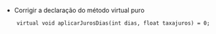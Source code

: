 - Corrigir a declaração do método virtual puro

```
    virtual void aplicarJurosDias(int dias, float taxajuros) = 0;
```

